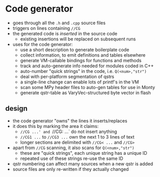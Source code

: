 # Code generator

* goes through all the `.h` and `.cpp` source files
* triggers on lines containing `//CG`
* the generated code is *inserted* in the source code
	* existing insertions will be replaced on subsequent runs
* uses for the code generator:
	* use a short description to generate boilerplate code
	* collect information, to emit definitions and tables elsewhere
	* generate VM-callable bindings for functions and methods
	* track and auto-generate info needed for modules coded in C++
	* auto-number "quick strings" in the code, i.e. `Q(<num>,"str")`
	* deal with per-platform segmentation of qstrs
	* a single-line change can enable lots of printf's in the VM
	* scan some MPy header files to auto-gen tables for use in Monty
	* generate qstr-table as VaryVec-structured byte vector in flash

## design
* the code generator "owns" the lines it inserts/replaces
* it does this by marking the area it claims:
	* `//CG ...' and `//CG: ...` do not insert anything
	* `//CG1 ...` to `//CG3 ...` own the next 1 to 3 lines of text
	* longer sections are delimited with `//CG< ...` and `//CG>`
* apart from `//CG` scanning, it also scans for `Q(<num>,"str")`
	* these are "quick strings", each unique string has a unique ID
	* repeated use of these strings re-use the same ID
* qstr numbering can affect many sources when a new qstr is added
* source files are only re-written if they actually changed